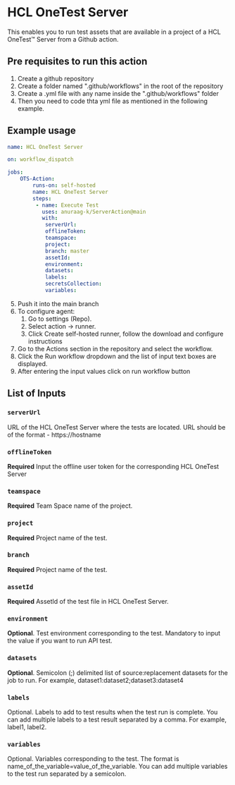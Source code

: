 # HCL OneTest Server

This enables you to run test assets that are available in a project of a HCL OneTest™ Server from a Github action.

## Pre requisites to run this action

1. Create a github repository
2. Create a folder named ".github/workflows" in the root of the repository
3. Create a .yml file with any name inside the ".github/workflows" folder 
4. Then you need to code thta yml file as mentioned in the following example.

## Example usage

```yaml
name: HCL OneTest Server

on: workflow_dispatch

jobs:
    OTS-Action:
        runs-on: self-hosted
        name: HCL OneTest Server
        steps:
         - name: Execute Test
           uses: anuraag-k/ServerAction@main
           with:
            serverUrl: 
            offlineToken: 
            teamspace: 
            project: 
            branch: master
            assetId: 
            environment: 
            datasets:
            labels: 
            secretsCollection:
            variables:

```
5. Push it into the main branch
6. To configure agent:
    1. Go to settings (Repo).
    2. Select action -> runner.
    3. Click Create self-hosted runner, follow the download and configure instructions
7. Go to the Actions section in the repository and select the workflow.
8. Click the Run workflow dropdown and the list of input text boxes are displayed.
9. After entering the input values click on run workflow button

## List of Inputs

### `serverUrl`

URL of the HCL OneTest Server where the tests are located. URL should be of the format - https://hostname

### `offlineToken`

**Required** Input the offline user token for the corresponding HCL OneTest Server

### `teamspace`

**Required** Team Space name of the project.

### `project`

**Required** Project name of the test.

### `branch`

**Required** Project name of the test.

### `assetId`

**Required** AssetId of the test file in HCL OneTest Server.

### `environment`

**Optional**. Test environment corresponding to the test. Mandatory to input the value if you want to run API test.

### `datasets`

**Optional**. Semicolon (;) delimited list of source:replacement datasets for the job to run. For example, dataset1:dataset2;dataset3:dataset4

### `labels`
Optional. Labels to add to test results when the test run is complete. You can add multiple labels to a test result separated by a comma. For example, label1, label2.

### `variables`

Optional. Variables corresponding to the test. The format is name_of_the_variable=value_of_the_variable. You can add multiple variables to the test run separated by a semicolon.

